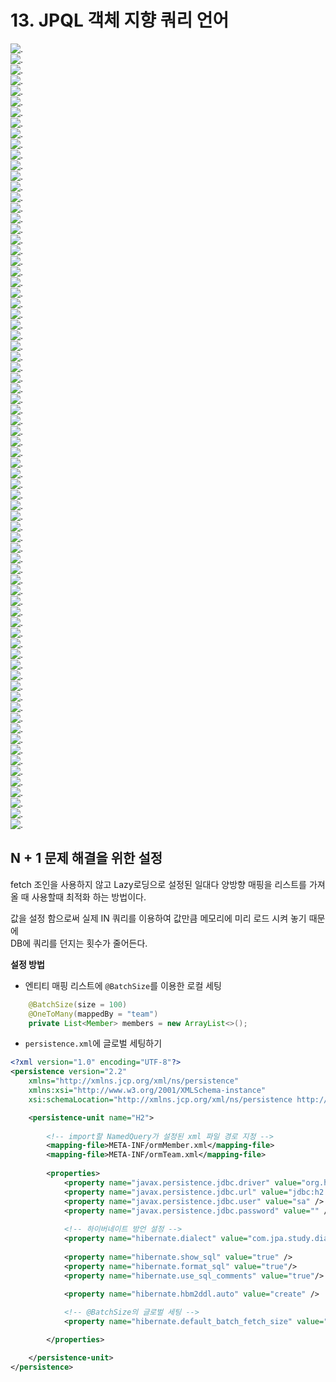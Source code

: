# 13. JPQL 객체 지향 쿼리 언어

![.](./img/1.png)  
![.](./img/2.png)  
![.](./img/3.png)  
![.](./img/4.png)  
![.](./img/5.png)  
![.](./img/6.png)  
![.](./img/7.png)  
![.](./img/8.png)  
![.](./img/9.png)  
![.](./img/10.png)  
![.](./img/11.png)  
![.](./img/12.png)  
![.](./img/13.png)  
![.](./img/14.png)  
![.](./img/15.png)  
![.](./img/16.png)  
![.](./img/17.png)  
![.](./img/18.png)  
![.](./img/19.png)  
![.](./img/20.png)  
![.](./img/21.png)  
![.](./img/22.png)  
![.](./img/23.png)  
![.](./img/24.png)  
![.](./img/25.png)  
![.](./img/26.png)  
![.](./img/27.png)  
![.](./img/28.png)  
![.](./img/29.png)  
![.](./img/30.png)  
![.](./img/31.png)  
![.](./img/32.png)  
![.](./img/33.png)  
![.](./img/34.png)  
![.](./img/35.png)  
![.](./img/36.png)  
![.](./img/37.png)  
![.](./img/38.png)  
![.](./img/39.png)  
![.](./img/40.png)  
![.](./img/41.png)  
![.](./img/42.png)  
![.](./img/43.png)  
![.](./img/44.png)  
![.](./img/45.png)  
![.](./img/46.png)  
![.](./img/47.png)  
![.](./img/48.png)  
![.](./img/49.png)  
![.](./img/50.png)  
![.](./img/51.png)  
![.](./img/52.png)  
![.](./img/53.png)  
![.](./img/54.png)  
![.](./img/55.png)  
![.](./img/56.png)  
![.](./img/57.png)  
![.](./img/58.png)  
![.](./img/59.png)  
![.](./img/60.png)  
![.](./img/61.png)  
![.](./img/62.png)  
![.](./img/63.png)  
![.](./img/64.png)  
![.](./img/65.png)  
![.](./img/66.png)  
![.](./img/67.png)  
![.](./img/68.png)  
![.](./img/69.png)  
![.](./img/70.png)  
![.](./img/71.png)  
![.](./img/72.png)  
![.](./img/73.png)  
![.](./img/74.png)  

## N + 1 문제 해결을 위한 설정
fetch 조인을 사용하지 않고 Lazy로딩으로 설정된 일대다 양방향 매핑을 리스트를 가져올 때
사용할때 최적화 하는 방법이다.  
  
값을 설정 함으로써 실제 IN 쿼리를 이용하여 값만큼 메모리에 미리 로드 시켜 놓기 때문에  
DB에 쿼리를 던지는 횟수가 줄어든다.  

**설정 방법**
- 엔티티 매핑 리스트에 `@BatchSize`를 이용한 로컬 세팅 
```java
    @BatchSize(size = 100)
    @OneToMany(mappedBy = "team")
    private List<Member> members = new ArrayList<>();
```
- `persistence.xml`에 글로벌 세팅하기

```xml
<?xml version="1.0" encoding="UTF-8"?>
<persistence version="2.2" 
    xmlns="http://xmlns.jcp.org/xml/ns/persistence"
	xmlns:xsi="http://www.w3.org/2001/XMLSchema-instance"
	xsi:schemaLocation="http://xmlns.jcp.org/xml/ns/persistence http://xmlns.jcp.org/xml/ns/persistence/persistence_2_2.xsd">

	<persistence-unit name="H2">
	
	    <!-- import할 NamedQuery가 설정된 xml 파일 경로 지정 -->
	    <mapping-file>META-INF/ormMember.xml</mapping-file>
	    <mapping-file>META-INF/ormTeam.xml</mapping-file>
	    
		<properties>
			<property name="javax.persistence.jdbc.driver" value="org.h2.Driver" />
			<property name="javax.persistence.jdbc.url" value="jdbc:h2:tcp://localhost/~/test" />
			<property name="javax.persistence.jdbc.user" value="sa" />
			<property name="javax.persistence.jdbc.password" value="" />
			
			<!-- 하이버네이트 방언 설정 -->
			<property name="hibernate.dialect" value="com.jpa.study.dialect.CustomH2Dialect" />
			
			<property name="hibernate.show_sql" value="true" />
			<property name="hibernate.format_sql" value="true"/>
			<property name="hibernate.use_sql_comments" value="true"/>

			<property name="hibernate.hbm2ddl.auto" value="create" />
			
			<!-- @BatchSize의 글로벌 세팅 -->
			<property name="hibernate.default_batch_fetch_size" value="100"/>

		</properties>

	</persistence-unit>
</persistence>
```